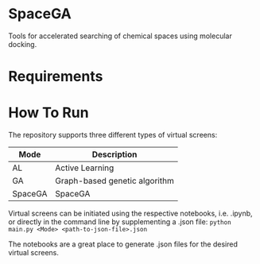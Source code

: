 # SpaceGA
Tools for accelerated searching of chemical spaces using molecular docking.

# Requirements

# How To Run
The repository supports three different types of virtual screens:

| Mode    | Description                   |
|---------|-------------------------------|
| AL      | Active Learning               |
| GA      | Graph-based genetic algorithm |
| SpaceGA | SpaceGA                       |

Virtual screens can be initiated using the respective notebooks, i.e. <Mode>.ipynb, or directly in the command line by supplementing a .json file:
`python main.py <Mode> <path-to-json-file>.json`

The notebooks are a great place to generate .json files for the desired virtual screens.
